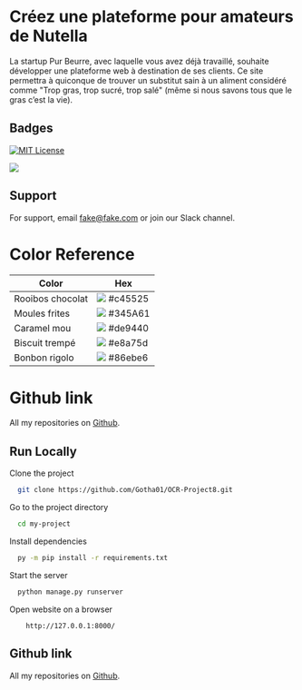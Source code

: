 
# Créez une plateforme pour amateurs de Nutella

La startup Pur Beurre, avec laquelle vous avez déjà travaillé, souhaite développer une plateforme web à destination de ses clients. Ce site permettra à quiconque de trouver un substitut sain à un aliment considéré comme "Trop gras, trop sucré, trop salé" (même si nous savons tous que le gras c’est la vie).

## Badges

[![MIT License](https://img.shields.io/badge/License-MIT-blue.svg)](https://choosealicense.com/licenses/mit/)

![](https://img.shields.io/badge/Version-v0.0.3-orange)


## Support

For support, email fake@fake.com or join our Slack channel.

 
# Color Reference

| Color             | Hex                                                       |
| ----------------- | ----------------------------------------------------------|
| Rooibos chocolat  | ![](https://via.placeholder.com/10/c45525?text=+) #c45525 |
| Moules frites     | ![](https://via.placeholder.com/10/345A61?text=+) #345A61 |
| Caramel mou       | ![](https://via.placeholder.com/10/de9440?text=+) #de9440 |
| Biscuit trempé    | ![](https://via.placeholder.com/10/e8a75d?text=+) #e8a75d |
| Bonbon rigolo     | ![](https://via.placeholder.com/10/86ebe6?text=+) #86ebe6 |

# Github link

All my repositories on [Github](https://github.com/Gotha01?tab=repositories).
## Run Locally

Clone the project

```bash
  git clone https://github.com/Gotha01/OCR-Project8.git
```

Go to the project directory

```bash
  cd my-project
```

Install dependencies

```bash
  py -m pip install -r requirements.txt
```

Start the server

```bash
  python manage.py runserver
```

Open website on a browser

```browser
    http://127.0.0.1:8000/
```


## Github link

All my repositories on [Github](https://github.com/Gotha01?tab=repositories).